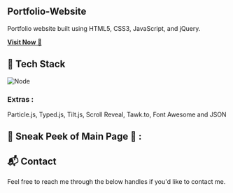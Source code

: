 ## Portfolio-Website
Portfolio website built using HTML5, CSS3, JavaScript, and jQuery.

<a href="https://portfoliorajendra.netlify.app/" target="_blank">**Visit Now** 🚀</a>


## 📌 Tech Stack


<img alt="Node" src="https://encrypted-tbn0.gstatic.com/images?q=tbn:ANd9GcQ6Hd-Hz0vOuWyFXYO3xUrG4_bJQ0wcmd-DtA&s"/>

### Extras : 
Particle.js, Typed.js, Tilt.js, Scroll Reveal, Tawk.to, Font Awesome and JSON

## 📌 Sneak Peek of Main Page 🙈 :



<h2>📬 Contact</h2>

Feel free to reach me through the below handles if you'd like to contact me.

